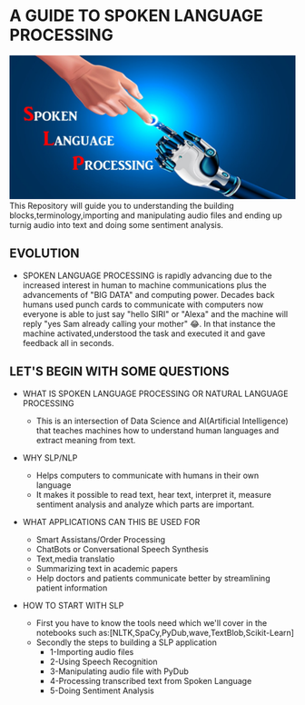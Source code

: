 # A GUIDE TO SPOKEN LANGUAGE PROCESSING
![alt-text](images/slp.png)
This Repository will guide you to understanding the building blocks,terminology,importing and manipulating audio files and ending up turnig audio into text and doing some sentiment analysis.

## EVOLUTION 
- SPOKEN LANGUAGE PROCESSING is rapidly advancing due to the increased interest in human to machine communications plus the advancements of "BIG DATA" and computing power. Decades back humans used punch cards to communicate with computers now everyone is able to just say "hello SIRI" or "Alexa" and the machine will reply "yes Sam already calling your mother" :joy:. In that instance the machine activated,understood the task and executed it and gave feedback all in seconds.

## LET'S BEGIN WITH SOME QUESTIONS


- WHAT IS SPOKEN LANGUAGE PROCESSING OR NATURAL LANGUAGE PROCESSING

  * This is an intersection of Data Science and AI(Artificial Intelligence) that teaches machines how to understand human languages and extract meaning from text.

- WHY SLP/NLP

    * Helps computers to communicate with humans in their own language
    * It makes it possible to read text, hear text, interpret it, measure sentiment analysis and analyze which parts are important.

- WHAT APPLICATIONS CAN THIS BE USED FOR

    * Smart Assistans/Order Processing
    * ChatBots or Conversational Speech Synthesis
    * Text,media translatio
    * Summarizing text in academic papers
    * Help doctors and patients communicate better by streamlining patient information

- HOW TO START WITH SLP

    * First you have to know the tools need which we'll cover in the notebooks such as:[NLTK,SpaCy,PyDub,wave,TextBlob,Scikit-Learn]
    * Secondly the steps to building a SLP application
        * 1-Importing audio files
        * 2-Using Speech Recognition
        * 3-Manipulating audio file with PyDub
        * 4-Processing transcribed text from Spoken Language
        * 5-Doing Sentiment Analysis




